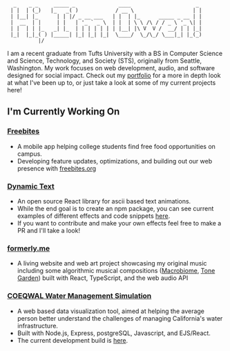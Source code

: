       _    _ _     _____ _              ____                     _ 
     | |  | (_)   |_   _( )            / __ \                   | |
     | |__| |_      | | |/ _ __ ___   | |  | |_      _____ _ __ | |
     |  __  | |     | |   | '_ ` _ \  | |  | \ \ /\ / / _ \ '_ \| |
     | |  | | |_   _| |_  | | | | | | | |__| |\ V  V /  __/ | | |_|
     |_|  |_|_( ) |_____| |_| |_| |_|  \____/  \_/\_/ \___|_| |_(_)
              |/                                                   
                                                                                                                                                                                  
I am a recent graduate from Tufts University with a BS in Computer Science and Science, Technology, and Society (STS), originally from Seattle, Washington. My work focuses on web development, audio, and software designed for social impact. Check out my [portfolio](https://owennjpr.github.io/portfolio/) for a more in depth look at what I've been up to, or just take a look at some of my current projects here!

## I'm Currently Working On
### [Freebites](https://www.freebites.org/)
- A mobile app helping college students find free food opportunities on campus.
- Developing feature updates, optimizations, and building out our web presence with [freebites.org](https://www.freebites.org/)

### [Dynamic Text](https://github.com/owennjpr/Dynamic-Text)
- An open source React library for ascii based text animations.
- While the end goal is to create an npm package, you can see current examples of different effects and code snippets [here](https://dynamic-text-tau.vercel.app/).
- If you want to contribute and make your own effects feel free to make a PR and I'll take a look!

### [formerly.me](https://formerly.me/)
- A living website and web art project showcasing my original music including some algorithmic musical compositions ([Macrobiome](https://formerly.me/macrobiome), [Tone Garden](https://formerly.me/tonegarden)) built with React, TypeScript, and the web audio API

### [COEQWAL Water Management Simulation](https://github.com/owennjpr/COEQWAL-WebGame)
- A web based data visualization tool, aimed at helping the average person better understand the challenges of managing California's water infrastructure.
- Built with Node.js, Express, postgreSQL, Javascript, and EJS/React.
- The current development build is [here](https://cal-water-vis.vercel.app/).



<!--
### [PeakSynth](https://github.com/owennjpr/PeakSynth-Audio-Plugin)
- An audio plugin created with the JUCE framework, capable of interfacing with any Digital Audio Workstation.
- A mix between a synthesizer and a sampler that uses IIR filtering to "play" an audio file with MIDI.
- User MIDI input is converted into a series of peak filters at frequencies corresponding to the notes being played. Depending on the character of the audio file being used, this can lead to a variety of outcomes.

### [Owlhead](https://github.com/gmccar05/owlhead)
- An ongoing research project with the Tufts University Human Factors IDEA Lab.
- Experimenting with alterations to perception in VR, including field of view increase, and accelerated turning rate.
- This repository consists of virtual test environments in the Unity Game Engine where we record user experiences and performance.

### Other
#### [Shredasaurus](https://owennjpr.itch.io/shredasaurus)
- Unity game developed with a team of 5 for the DinoJam 4 game jam
- Rated 5th out of 26 submissions so you know its gotta be good
#### [Lumina (Unity Game)](https://github.com/owennjpr/Summer2023Game)
- Working with [asendlakowski](https://github.com/asendlakowski) to build a 3D first-person exploration and puzzle game in Unity which will begin playtesting shortly.
#### [Charity Search](https://github.com/owennjpr/JumboHack2024_CharitySearch)
- Simple website built for the Tufts JumboHack hackathon with the aim of connecting users to accredited charities.
-->

<!--
**owennjpr/owennjpr** is a ✨ _special_ ✨ repository because its `README.md` (this file) appears on your GitHub profile.

Here are some ideas to get you started:

- 🔭 I’m currently working on ...
- 🌱 I’m currently learning ...
- 👯 I’m looking to collaborate on ...
- 🤔 I’m looking for help with ...
- 💬 Ask me about ...
- 📫 How to reach me: ...
- 😄 Pronouns: ...
- ⚡ Fun fact: ...
-->
